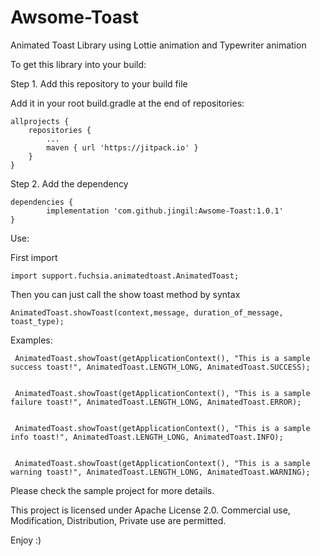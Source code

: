 # Awsome-Toast
Animated Toast Library using Lottie animation and Typewriter animation


To get this library into your build:

Step 1. Add this repository to your build file

Add it in your root build.gradle at the end of repositories:

	allprojects {
		repositories {
			...
			maven { url 'https://jitpack.io' }
		}
	}
  
  
Step 2. Add the dependency

	dependencies {
	        implementation 'com.github.jingil:Awsome-Toast:1.0.1'
	}


Use:

First import

	import support.fuchsia.animatedtoast.AnimatedToast;
	
Then you can just call the show toast method by syntax

	AnimatedToast.showToast(context,message, duration_of_message, toast_type);
	
Examples:
	
	 AnimatedToast.showToast(getApplicationContext(), "This is a sample success toast!", AnimatedToast.LENGTH_LONG, AnimatedToast.SUCCESS);
	 
	 
	 AnimatedToast.showToast(getApplicationContext(), "This is a sample failure toast!", AnimatedToast.LENGTH_LONG, AnimatedToast.ERROR);
			 
         
	 AnimatedToast.showToast(getApplicationContext(), "This is a sample info toast!", AnimatedToast.LENGTH_LONG, AnimatedToast.INFO);
		
         
	 AnimatedToast.showToast(getApplicationContext(), "This is a sample warning toast!", AnimatedToast.LENGTH_LONG, AnimatedToast.WARNING);



Please check the sample project for more details.


This project is licensed under Apache License 2.0. 
Commercial use, Modification, Distribution, Private use are permitted.

Enjoy :)
